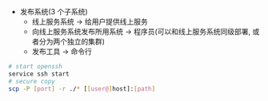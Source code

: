 - 发布系统(3 个子系统)
  - 线上服务系统 -> 给用户提供线上服务
  - 向线上服务系统发布所用系统 -> 程序员(可以和线上服务系统同级部署, 或者分为两个独立的集群)
  - 发布工具 -> 命令行

```bash
# start openssh
service ssh start
# secure copy
scp -P [port] -r ./* [[user@]host]:[path]
```

